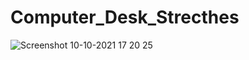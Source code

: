 # Computer_Desk_Strecthes

![Screenshot 10-10-2021 17 20 25](https://user-images.githubusercontent.com/21187699/136719760-21bf0795-836b-49d1-9ca1-dca2f36ac70d.png)